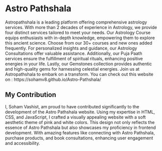 <h1><b>Astro Pathshala </h1></b>
Astropathshala is a leading platform offering comprehensive astrology services. With more than 2 decades of experience in Astrology, we provide four distinct services tailored to meet your needs. Our Astrology Course equips enthusiasts with in-depth knowledge, empowering them to explore this ancient science. Choose from our 30+ courses and new ones added frequently. For personalized insights and guidance, our Astrology Consultations offer valuable assistance. Additionally, our Puja Paath services ensure the fulfillment of spiritual rituals, enhancing positive energies in your life. Lastly, our Gemstones collection provides authentic and high-quality gems for harnessing celestial energies. Join us at Astropathshala to embark on a transform.
You can check out this website on : https://sohamv8.github.io/Astro-Pathshala/
<h2>My Contribution </h2>
I, Soham Vashist, am proud to have contributed significantly to the development of the Astro Pathshala website. Using my expertise in HTML, CSS, and JavaScript, I crafted a visually appealing website with a soft aesthetic theme of pink and white colors. This design not only reflects the essence of Astro Pathshala but also showcases my proficiency in frontend development. With amazing features like connecting with Astro Pathshala, purchase products, and book consultations, enhancing user engagement and accessibility.
